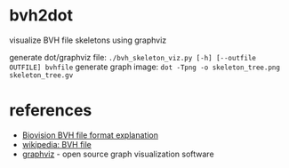 # bvh2dot
visualize BVH file skeletons using graphviz

generate dot/graphviz file: `./bvh_skeleton_viz.py [-h] [--outfile OUTFILE] bvhfile`
generate graph image: `dot -Tpng -o skeleton_tree.png skeleton_tree.gv`

# references
* [Biovision BVH file format explanation](https://research.cs.wisc.edu/graphics/Courses/cs-838-1999/Jeff/BVH.html)
* [wikipedia: BVH file](https://en.wikipedia.org/wiki/Biovision_Hierarchy)
* [graphviz](http://graphviz.org/) - open source graph visualization software
